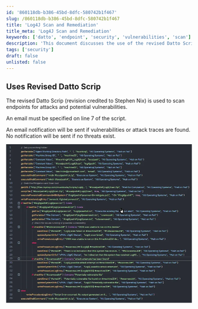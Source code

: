 ```yaml
---
id: '860118db-b386-45bd-8dfc-580742b1f467'
slug: /860118db-b386-45bd-8dfc-580742b1f467
title: 'Log4J Scan and Remediation'
title_meta: 'Log4J Scan and Remediation'
keywords: ['datto', 'endpoint', 'security', 'vulnerabilities', 'scan']
description: 'This document discusses the use of the revised Datto Scrip, credited to Stephen Nix, for scanning endpoints for attacks and potential vulnerabilities. It outlines the requirement for an email to be specified in the script and explains the notification process for detected threats.'
tags: ['security']
draft: false
unlisted: false
---
```


## Uses Revised Datto Scrip

The revised Datto Scrip (revision credited to Stephen Nix) is used to scan endpoints for attacks and potential vulnerabilities.

An email must be specified on line 7 of the script.

An email notification will be sent if vulnerabilities or attack traces are found. No notification will be sent if no threats exist.

![Image](../../../static/img/docs/860118db-b386-45bd-8dfc-580742b1f467/image_1.webp)
